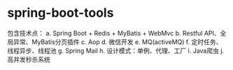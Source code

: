 # spring-boot-tools
包含技术点：
a. Spring Boot + Redis + MyBatis + WebMvc
b. Restful API、全局异常、MyBatis分页插件
c. Aop
d. 微信开发
e. MQ(activeMQ)
f. 定时任务、线程异步、线程池
g. Spring Mail
h. 设计模式：单例、代理、工厂
i. Java爬虫
j. 高并发秒杀系统
